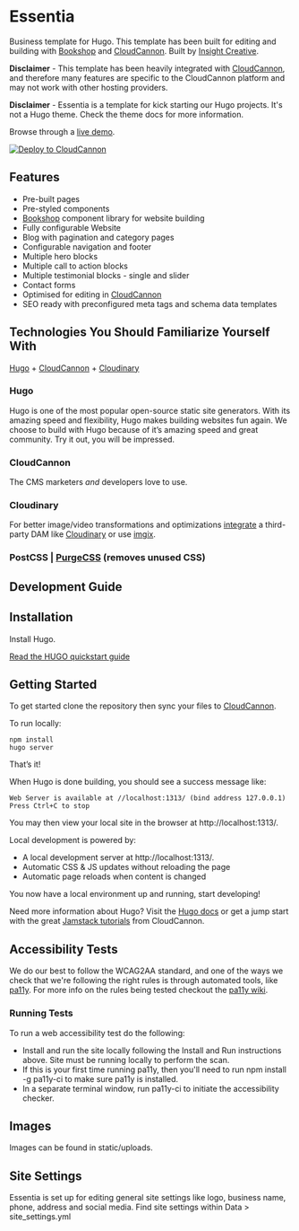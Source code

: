 # Essentia

Business template for Hugo. This template has been built for editing and building with [Bookshop](https://github.com/CloudCannon/bookshop) and [CloudCannon](https://cloudcannon.com/). Built by [Insight Creative](https://insightcreative.com/).

**Disclaimer** - This template has been heavily integrated with [CloudCannon](https://cloudcannon.com/), and therefore many features are specific to the CloudCannon platform and may not work with other hosting providers.

**Disclaimer** - Essentia is a template for kick starting our Hugo projects. It's not a Hugo theme. Check the theme docs for more information.

Browse through a [live demo](https://normal-dew.cloudvent.net/).

[![Deploy to CloudCannon](https://buttons.cloudcannon.com/deploy.svg)](https://app.cloudcannon.com/register#sites/connect/github/CloudCannon/essentia-hugo-bookshop-template)

## Features

* Pre-built pages
* Pre-styled components
* [Bookshop](https://github.com/CloudCannon/bookshop) component library for website building
* Fully configurable Website
* Blog with pagination and category pages
* Configurable navigation and footer
* Multiple hero blocks
* Multiple call to action blocks
* Multiple testimonial blocks - single and slider
* Contact forms
* Optimised for editing in [CloudCannon](https://cloudcannon.com/)
* SEO ready with preconfigured meta tags and schema data templates

## Technologies You Should Familiarize Yourself With

[Hugo](https://gohugo.io/) + [CloudCannon](https://cloudcannon.com/) + [Cloudinary](https://cloudinary.com/)

### Hugo 
Hugo is one of the most popular open-source static site generators. With its amazing speed and flexibility, Hugo makes building websites fun again. We choose to build with Hugo because of it’s amazing speed and great community. Try it out, you will be impressed.

### CloudCannon 
The CMS marketers *and* developers love to use.

### Cloudinary
For better image/video transformations and optimizations [integrate](https://cloudcannon.com/documentation/articles/integrating-your-dam-with-cloudcannon/) a third-party DAM like [Cloudinary](https://cloudinary.com/) or use [imgix](https://imgix.com/).

### PostCSS | [PurgeCSS](https://purgecss.com/) (removes unused CSS)

## Development Guide

## Installation
Install Hugo.

[Read the HUGO quickstart guide](https://gohugo.io/getting-started/quick-start/)

## Getting Started

To get started clone the repository then sync your files to [CloudCannon](https://cloudcannon.com/).

To run locally:

```
npm install
hugo server

```

That’s it! 

When Hugo is done building, you should see a success message like:

```
Web Server is available at //localhost:1313/ (bind address 127.0.0.1)
Press Ctrl+C to stop
```

You may then view your local site in the browser at http://localhost:1313/.

Local development is powered by:

* A local development server at http://localhost:1313/.
* Automatic CSS & JS updates without reloading the page
* Automatic page reloads when content is changed

You now have a local environment up and running, start developing!

Need more information about Hugo? Visit the [Hugo docs](https://gohugo.io/documentation/) or get a jump start with the great [Jamstack tutorials](https://cloudcannon.com/community/learn/) from CloudCannon.

## Accessibility Tests
We do our best to follow the WCAG2AA standard, and one of the ways we check that we're following the right rules is through automated tools, like [pa11y](https://github.com/pa11y/pa11y/). For more info on the rules being tested checkout the [pa11y wiki](https://github.com/pa11y/pa11y/wiki/HTML-CodeSniffer-Rules).

### Running Tests
To run a web accessibility test do the following:

* Install and run the site locally following the Install and Run instructions above. Site must be running locally to perform the scan.
* If this is your first time running pa11y, then you'll need to run npm install -g pa11y-ci to make sure pa11y is installed.
* In a separate terminal window, run pa11y-ci to initiate the accessibility checker.

## Images
Images can be found in static/uploads.

## Site Settings

Essentia is set up for editing general site settings like logo, business name, phone, address and social media. Find site settings within Data > site_settings.yml